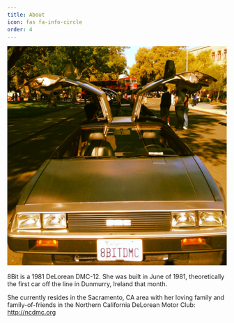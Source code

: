 ```yaml
---
title: About
icon: fas fa-info-circle
order: 4
---
```


[![a sepia toned photo of 8bit, the 1981 delorean car](/assets/images/about-8bit.jpg)](/assets/images/about-8bit.jpg)

8Bit is a 1981 DeLorean DMC-12. She was built in June of 1981, theoretically the first car off the line in Dunmurry, Ireland that month.

She currently resides in the Sacramento, CA area with her loving family and family-of-friends in the Northern California DeLorean Motor Club: http://ncdmc.org
